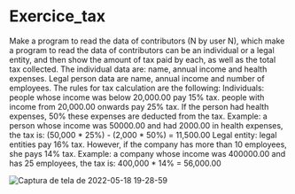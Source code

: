 # Exercice_tax
 
Make a program to read the data of contributors (N by user N), which make a program to read the data of contributors
can be an individual or a legal entity, and then show the amount of tax paid by each,
as well as the total tax collected.
The individual data are: name, annual income and health expenses. Legal person data
are name, annual income and number of employees. The rules for tax calculation are the
following:
Individuals: people whose income was below 20,000.00 pay 15% tax. people with
income from 20,000.00 onwards pay 25% tax. If the person had health expenses, 50%
these expenses are deducted from the tax.
Example: a person whose income was 50000.00 and had 2000.00 in health expenses, the tax
is: (50,000 * 25%) - (2,000 * 50%) = 11,500.00
Legal entity: legal entities pay 16% tax. However, if the company has more than 10
employees, she pays 14% tax.
Example: a company whose income was 400000.00 and has 25 employees, the tax is:
400,000 * 14% = 56,000.00


![Captura de tela de 2022-05-18 19-28-59](https://user-images.githubusercontent.com/93044961/169166018-95f90199-c004-4c59-8223-a3543eafe1f9.png)
